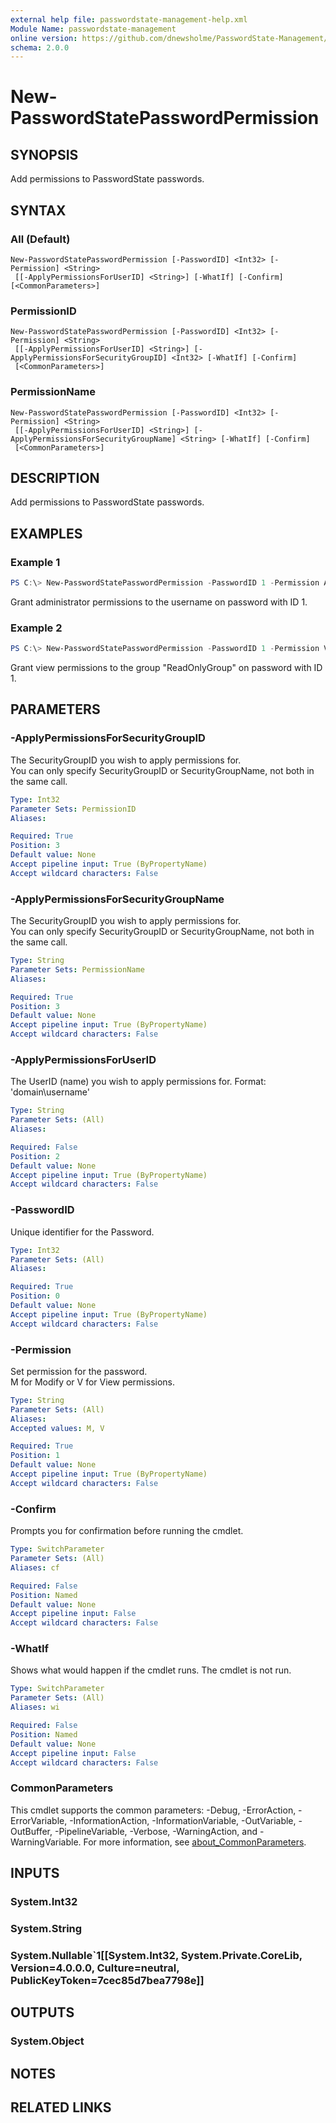 ```yaml
---
external help file: passwordstate-management-help.xml
Module Name: passwordstate-management
online version: https://github.com/dnewsholme/PasswordState-Management/blob/master/docs/New-PasswordStatePasswordPermission.md
schema: 2.0.0
---
```


# New-PasswordStatePasswordPermission

## SYNOPSIS
Add permissions to PasswordState passwords.

## SYNTAX

### All (Default)
```
New-PasswordStatePasswordPermission [-PasswordID] <Int32> [-Permission] <String>
 [[-ApplyPermissionsForUserID] <String>] [-WhatIf] [-Confirm] [<CommonParameters>]
```

### PermissionID
```
New-PasswordStatePasswordPermission [-PasswordID] <Int32> [-Permission] <String>
 [[-ApplyPermissionsForUserID] <String>] [-ApplyPermissionsForSecurityGroupID] <Int32> [-WhatIf] [-Confirm]
 [<CommonParameters>]
```

### PermissionName
```
New-PasswordStatePasswordPermission [-PasswordID] <Int32> [-Permission] <String>
 [[-ApplyPermissionsForUserID] <String>] [-ApplyPermissionsForSecurityGroupName] <String> [-WhatIf] [-Confirm]
 [<CommonParameters>]
```

## DESCRIPTION
Add permissions to PasswordState passwords.

## EXAMPLES

### Example 1
```powershell
PS C:\> New-PasswordStatePasswordPermission -PasswordID 1 -Permission A -ApplyPermissionsForUserID "domain\username"
```

Grant administrator permissions to the username on password with ID 1.

### Example 2
```powershell
PS C:\> New-PasswordStatePasswordPermission -PasswordID 1 -Permission V -ApplyPermissionsForSecurityGroupName "ReadOnlyGroup"
```

Grant view permissions to the group "ReadOnlyGroup" on password with ID 1.

## PARAMETERS

### -ApplyPermissionsForSecurityGroupID
The SecurityGroupID you wish to apply permissions for.  
You can only specify SecurityGroupID or SecurityGroupName, not both in the same call.

```yaml
Type: Int32
Parameter Sets: PermissionID
Aliases:

Required: True
Position: 3
Default value: None
Accept pipeline input: True (ByPropertyName)
Accept wildcard characters: False
```

### -ApplyPermissionsForSecurityGroupName
The SecurityGroupID you wish to apply permissions for.  
You can only specify SecurityGroupID or SecurityGroupName, not both in the same call.

```yaml
Type: String
Parameter Sets: PermissionName
Aliases:

Required: True
Position: 3
Default value: None
Accept pipeline input: True (ByPropertyName)
Accept wildcard characters: False
```

### -ApplyPermissionsForUserID
The UserID (name) you wish to apply permissions for. Format: 'domain\username'

```yaml
Type: String
Parameter Sets: (All)
Aliases:

Required: False
Position: 2
Default value: None
Accept pipeline input: True (ByPropertyName)
Accept wildcard characters: False
```

### -PasswordID
Unique identifier for the Password.

```yaml
Type: Int32
Parameter Sets: (All)
Aliases:

Required: True
Position: 0
Default value: None
Accept pipeline input: True (ByPropertyName)
Accept wildcard characters: False
```

### -Permission
Set permission for the password.  
M for Modify or V for View permissions.

```yaml
Type: String
Parameter Sets: (All)
Aliases:
Accepted values: M, V

Required: True
Position: 1
Default value: None
Accept pipeline input: True (ByPropertyName)
Accept wildcard characters: False
```

### -Confirm
Prompts you for confirmation before running the cmdlet.

```yaml
Type: SwitchParameter
Parameter Sets: (All)
Aliases: cf

Required: False
Position: Named
Default value: None
Accept pipeline input: False
Accept wildcard characters: False
```

### -WhatIf
Shows what would happen if the cmdlet runs.
The cmdlet is not run.

```yaml
Type: SwitchParameter
Parameter Sets: (All)
Aliases: wi

Required: False
Position: Named
Default value: None
Accept pipeline input: False
Accept wildcard characters: False
```

### CommonParameters
This cmdlet supports the common parameters: -Debug, -ErrorAction, -ErrorVariable, -InformationAction, -InformationVariable, -OutVariable, -OutBuffer, -PipelineVariable, -Verbose, -WarningAction, and -WarningVariable. For more information, see [about_CommonParameters](http://go.microsoft.com/fwlink/?LinkID=113216).

## INPUTS

### System.Int32

### System.String

### System.Nullable`1[[System.Int32, System.Private.CoreLib, Version=4.0.0.0, Culture=neutral, PublicKeyToken=7cec85d7bea7798e]]

## OUTPUTS

### System.Object
## NOTES

## RELATED LINKS
